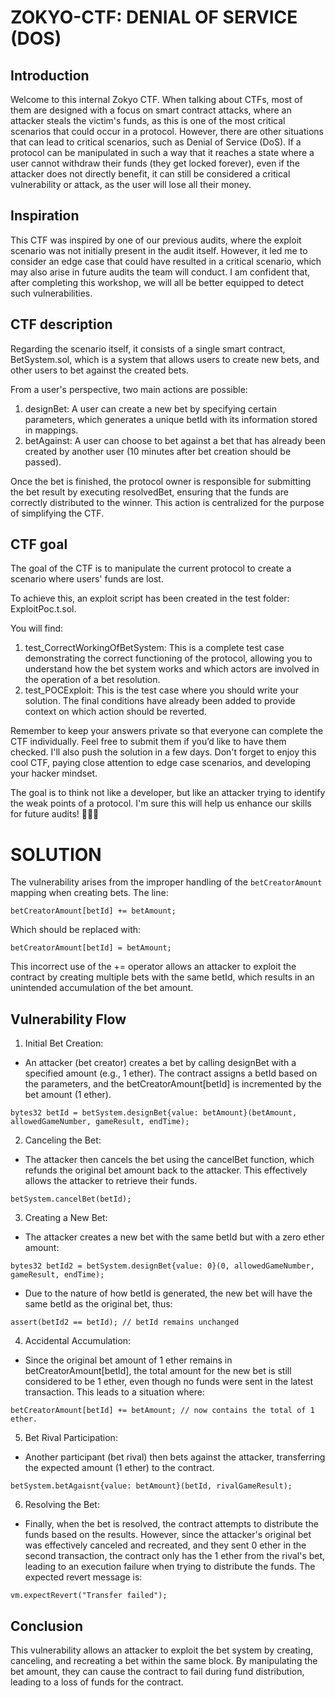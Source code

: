 # ZOKYO-CTF: DENIAL OF SERVICE (DOS)

## Introduction 

Welcome to this internal Zokyo CTF. When talking about CTFs, most of them are designed with a focus on smart contract attacks, where an attacker steals the victim's funds, as this is one of the most critical scenarios that could occur in a protocol. However, there are other situations that can lead to critical scenarios, such as Denial of Service (DoS). If a protocol can be manipulated in such a way that it reaches a state where a user cannot withdraw their funds (they get locked forever), even if the attacker does not directly benefit, it can still be considered a critical vulnerability or attack, as the user will lose all their money.

## Inspiration

This CTF was inspired by one of our previous audits, where the exploit scenario was not initially present in the audit itself. However, it led me to consider an edge case that could have resulted in a critical scenario, which may also arise in future audits the team will conduct. I am confident that, after completing this workshop, we will all be better equipped to detect such vulnerabilities.

## CTF description

Regarding the scenario itself, it consists of a single smart contract, BetSystem.sol, which is a system that allows users to create new bets, and other users to bet against the created bets.

From a user's perspective, two main actions are possible: 

1. designBet: A user can create a new bet by specifying certain parameters, which generates a unique betId with its information stored in mappings. 
2. betAgainst: A user can choose to bet against a bet that has already been created by another user (10 minutes after bet creation should be passed).

Once the bet is finished, the protocol owner is responsible for submitting the bet result by executing resolvedBet, ensuring that the funds are correctly distributed to the winner. This action is centralized for the purpose of simplifying the CTF.

## CTF goal
The goal of the CTF is to manipulate the current protocol to create a scenario where users' funds are lost. 

To achieve this, an exploit script has been created in the test folder: ExploitPoc.t.sol. 

You will find: 
1. test_CorrectWorkingOfBetSystem: This is a complete test case demonstrating the correct functioning of the protocol, allowing you to understand how the bet system works and which actors are involved in the operation of a bet resolution. 
2. test_POCExploit: This is the test case where you should write your solution. The final conditions have already been added to provide context on which action should be reverted.

Remember to keep your answers private so that everyone can complete the CTF individually. Feel free to submit them if you’d like to have them checked. I'll also push the solution in a few days. Don't forget to enjoy this cool CTF, paying close attention to edge case scenarios, and developing your hacker mindset. 

The goal is to think not like a developer, but like an attacker trying to identify the weak points of a protocol. I'm sure this will help us enhance our skills for future audits! 🚀🚀🚀

# SOLUTION

The vulnerability arises from the improper handling of the `betCreatorAmount` mapping when creating bets. The line:

```solidity
betCreatorAmount[betId] += betAmount;
```

Which should be replaced with: 

```solidity
betCreatorAmount[betId] = betAmount;
```

This incorrect use of the += operator allows an attacker to exploit the contract by creating multiple bets with the same betId, which results in an unintended accumulation of the bet amount.

## Vulnerability Flow
1. Initial Bet Creation:

- An attacker (bet creator) creates a bet by calling designBet with a specified amount (e.g., 1 ether). The contract assigns a betId based on the parameters, and the betCreatorAmount[betId] is incremented by the bet amount (1 ether).

```solidity
bytes32 betId = betSystem.designBet{value: betAmount}(betAmount, allowedGameNumber, gameResult, endTime);
```

2. Canceling the Bet:

- The attacker then cancels the bet using the cancelBet function, which refunds the original bet amount back to the attacker. This effectively allows the attacker to retrieve their funds.

```solidity
betSystem.cancelBet(betId);
```

3. Creating a New Bet:

- The attacker creates a new bet with the same betId but with a zero ether amount:

```solidity
bytes32 betId2 = betSystem.designBet{value: 0}(0, allowedGameNumber, gameResult, endTime);
```

- Due to the nature of how betId is generated, the new bet will have the same betId as the original bet, thus:

```
assert(betId2 == betId); // betId remains unchanged
```

4. Accidental Accumulation:

- Since the original bet amount of 1 ether remains in betCreatorAmount[betId], the total amount for the new bet is still considered to be 1 ether, even though no funds were sent in the latest transaction. This leads to a situation where:

```solidity
betCreatorAmount[betId] += betAmount; // now contains the total of 1 ether.
```

5. Bet Rival Participation:

- Another participant (bet rival) then bets against the attacker, transferring the expected amount (1 ether) to the contract.

```solidity
betSystem.betAgaisnt{value: betAmount}(betId, rivalGameResult);
```

6. Resolving the Bet:

- Finally, when the bet is resolved, the contract attempts to distribute the funds based on the results. However, since the attacker's original bet was effectively canceled and recreated, and they sent 0 ether in the second transaction, the contract only has the 1 ether from the rival's bet, leading to an execution failure when trying to distribute the funds. The expected revert message is:

```solidity
vm.expectRevert("Transfer failed");
```

## Conclusion
This vulnerability allows an attacker to exploit the bet system by creating, canceling, and recreating a bet within the same block. By manipulating the bet amount, they can cause the contract to fail during fund distribution, leading to a loss of funds for the contract.